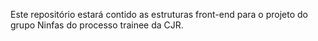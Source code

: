 Este repositório estará contido as estruturas front-end para o projeto do grupo Ninfas do processo trainee da CJR.
